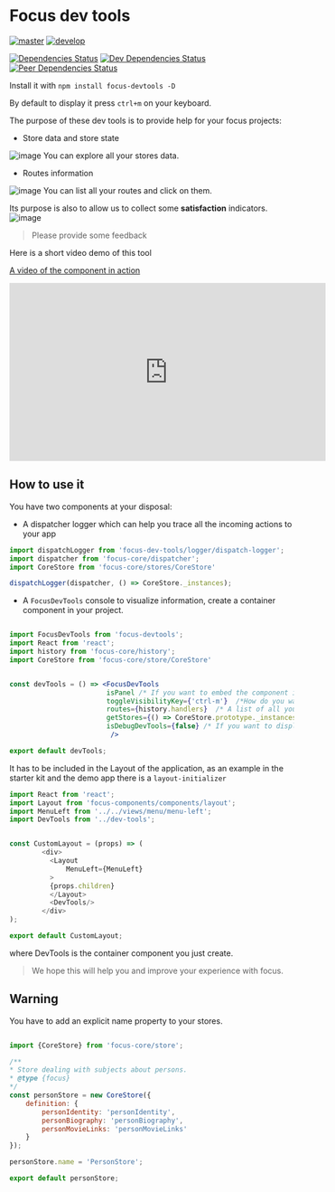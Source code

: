 # Focus dev tools

[![master](https://travis-ci.org/KleeGroup/focus-devtools.svg?branch=master)](https://travis-ci.org/KleeGroup/focus-devtools)
[![develop](https://travis-ci.org/KleeGroup/focus-focus-devtools.svg?branch=develop)](https://travis-ci.org/KleeGroup/focus-devtools)

[![Dependencies Status](https://david-dm.org/KleeGroup/focus-devtools.svg)](https://david-dm.org/KleeGroup/focus-devtools)
[![Dev Dependencies Status](https://david-dm.org/KleeGroup/focus-devtools/dev-status.svg)](https://david-dm.org/KleeGroup/focus-devtools?type=dev)
[![Peer Dependencies Status](https://david-dm.org/KleeGroup/focus-devtools/peer-status.svg)](https://david-dm.org/KleeGroup/focus-devtools?type=peer)

Install it with `npm install focus-devtools -D`

By default to display it press `ctrl+m` on your keyboard.

The purpose of these dev tools is to provide help for your focus projects:

- Store data and store state

![image](https://cloud.githubusercontent.com/assets/286966/14531293/fe02b3f0-025c-11e6-983d-98da63b0431b.png)
You can explore all your stores data.

- Routes information

![image](https://cloud.githubusercontent.com/assets/286966/14531339/3a65c92c-025d-11e6-9ab8-371e8cbe4734.png)
You can list all your routes and click on them.

Its purpose is also to allow us to collect some __satisfaction__ indicators.
![image](https://cloud.githubusercontent.com/assets/286966/14531303/1814fe4c-025d-11e6-856c-dd8675a1827d.png)

> Please provide some feedback

Here is a short video demo of this tool

[A video of the component in action](https://youtu.be/lEBuPIyjJeo)
<iframe width="560" height="315" src="https://www.youtube.com/embed/XuaWkIbWR-A" frameborder="0" allowfullscreen></iframe>

## How to use it

You have two components at your disposal:

- A dispatcher logger which can help you trace all the incoming actions to your app

```javascript
import dispatchLogger from 'focus-dev-tools/logger/dispatch-logger';
import dispatcher from 'focus-core/dispatcher';
import CoreStore from 'focus-core/stores/CoreStore'

dispatchLogger(dispatcher, () => CoreStore._instances);
```

- A `FocusDevTools` console to visualize information, create a container component in your project.

``` jsx

import FocusDevTools from 'focus-devtools';
import React from 'react';
import history from 'focus-core/history';
import CoreStore from 'focus-core/store/CoreStore'


const devTools = () => <FocusDevTools
                        isPanel /* If you want to embed the component in a DOck */
                        toggleVisibilityKey={'ctrl-m'}  /*How do you want to display the dev tool*/
                        routes={history.handlers}  /* A list of all your routes (`focus-core/router/history`)*/
                        getStores={() => CoreStore.prototype._instances} /* A list of all your stores (`focus-core/CoreStore._instances`)*/
                        isDebugDevTools={false} /* If you want to display the dev tools props (not usefull for the projects)*//* If you want to display the dev tools props (not usefull for the projects)*/
                         />

export default devTools;
```
It has to be included in the Layout of the application, as an example in the starter kit and the demo app there is a `layout-initializer`
```javascript
import React from 'react';
import Layout from 'focus-components/components/layout';
import MenuLeft from '../../views/menu/menu-left';
import DevTools from '../dev-tools';


const CustomLayout = (props) => (
        <div>
          <Layout
              MenuLeft={MenuLeft}
          >
          {props.children}
          </Layout>
          <DevTools/>
        </div>
);

export default CustomLayout;
```
where DevTools is the container component you just create.

> We hope this will help you and improve your experience with focus.

## Warning

You have to add an explicit name property to your stores.

```javascript

import {CoreStore} from 'focus-core/store';

/**
* Store dealing with subjects about persons.
* @type {focus}
*/
const personStore = new CoreStore({
    definition: {
        personIdentity: 'personIdentity',
        personBiography: 'personBiography',
        personMovieLinks: 'personMovieLinks'
    }
});

personStore.name = 'PersonStore';

export default personStore;
```
